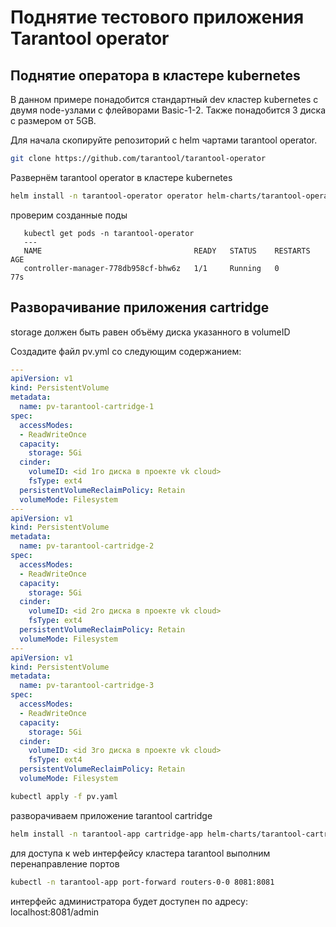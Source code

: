 # Поднятие тестового приложения Tarantool operator

## Поднятие оператора в кластере kubernetes

В данном примере понадобится стандартный dev кластер kubernetes с двумя node-узлами с флейворами Basic-1-2. Также понадобится 3 диска с размером от 5GB.

Для начала скопируйте репозиторий с helm чартами tarantool operator.

```bash
git clone https://github.com/tarantool/tarantool-operator
```

Развернём tarantool operator в кластере kubernetes

```bash
helm install -n tarantool-operator operator helm-charts/tarantool-operator --create-namespace --set image.repository=tarantool/tarantool-operator --set image.tag=0.0.10
```

проверим созданные поды
 ```shell
    kubectl get pods -n tarantool-operator
    ---
    NAME                                  READY   STATUS    RESTARTS   AGE
    controller-manager-778db958cf-bhw6z   1/1     Running   0          77s
```

## Разворачивание приложения cartridge

<warn>
storage должен быть равен объёму диска указанного в volumeID
</warn>

Создадите файл pv.yml со следующим содержанием:

```yaml
---
apiVersion: v1
kind: PersistentVolume
metadata:
  name: pv-tarantool-cartridge-1
spec:
  accessModes:
  - ReadWriteOnce
  capacity:
    storage: 5Gi
  cinder:
    volumeID: <id 1го диска в проекте vk cloud>
    fsType: ext4
  persistentVolumeReclaimPolicy: Retain
  volumeMode: Filesystem
---
apiVersion: v1
kind: PersistentVolume
metadata:
  name: pv-tarantool-cartridge-2
spec:
  accessModes:
  - ReadWriteOnce
  capacity:
    storage: 5Gi
  cinder:
    volumeID: <id 2го диска в проекте vk cloud>
    fsType: ext4
  persistentVolumeReclaimPolicy: Retain
  volumeMode: Filesystem
---
apiVersion: v1
kind: PersistentVolume
metadata:
  name: pv-tarantool-cartridge-3
spec:
  accessModes:
  - ReadWriteOnce
  capacity:
    storage: 5Gi
  cinder:
    volumeID: <id 3го диска в проекте vk cloud>
    fsType: ext4
  persistentVolumeReclaimPolicy: Retain
  volumeMode: Filesystem
```

```bash
kubectl apply -f pv.yaml
```

разворачиваем приложение tarantool cartridge

```bash
helm install -n tarantool-app cartridge-app helm-charts/tarantool-cartridge --create-namespace --set LuaMemoryReserveMB=256
```

для доступа к web интерфейсу кластера tarantool выполним перенаправление портов

```bash
kubectl -n tarantool-app port-forward routers-0-0 8081:8081
```

интерфейс администратора будет доступен по адресу: localhost:8081/admin
